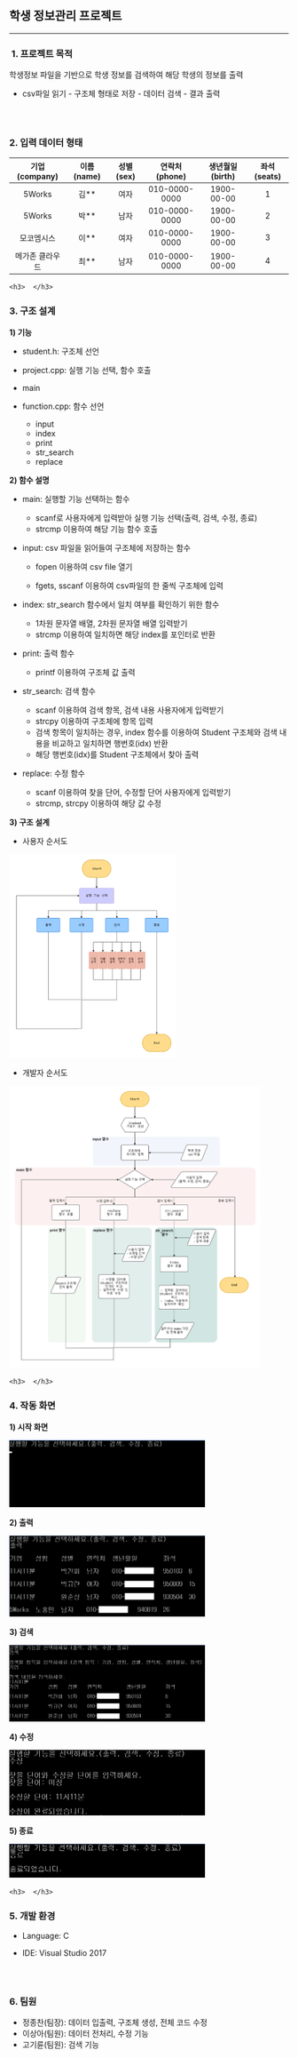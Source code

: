 <h2>학생 정보관리 프로젝트</h2>

--- 



<h3> 1. 프로젝트 목적 </h3>

학생정보 파일을 기반으로 학생 정보를 검색하여 해당 학생의 정보를 출력

- csv파일 읽기 -  구조체 형태로 저장 - 데이터 검색 - 결과 출력  
  
  <h3>  </h3>  

<h3> 2. 입력 데이터 형태</h3>


|  기업(company)  | 이름(name) | 성별(sex) | 연락처(phone) | 생년월일(birth) | 좌석(seats) |
| :-------------: | :--------: | :-------: | :-----------: | :-------------: | :---------: |
|     5Works      |    김**    |   여자    | 010-0000-0000 |   1900-00-00    |      1      |
|     5Works      |    박**    |   남자    | 010-0000-0000 |   1900-00-00    |      2      |
|   모코엠시스    |    이**    |   여자    | 010-0000-0000 |   1900-00-00    |      3      |
| 메가존 클라우드 |    최**    |   남자    | 010-0000-0000 |   1900-00-00    |      4      |

  
    <h3>  </h3>  
<h3> 3. 구조 설계 </h3>
  
<b>1) 기능</b>

- student.h: 구조체 선언
- project.cpp: 실행 기능 선택, 함수 호출
  
- main
  
- function.cpp: 함수 선언

  - input
  - index
  - print
  - str_search
  - replace
  
    


<b> 2) 함수 설명</b>

- main: 실행할 기능 선택하는 함수
  - scanf로 사용자에게 입력받아 실행 기능 선택(출력, 검색, 수정, 종료)
  - strcmp 이용하여 해당 기능 함수 호출

- input: csv 파일을 읽어들여 구조체에 저장하는 함수

  - fopen 이용하여 csv file 열기

  - fgets, sscanf 이용하여 csv파일의 한 줄씩 구조체에 입력

- index: str_search 함수에서 일치 여부를 확인하기 위한 함수
  - 1차원 문자열 배열, 2차원 문자열 배열 입력받기
  - strcmp 이용하여 일치하면 해당 index를 포인터로 반환

- print:  출력 함수

  - printf 이용하여 구조체 값 출력

- str_search: 검색 함수

  - scanf 이용하여 검색 항목, 검색 내용 사용자에게 입력받기
  - strcpy 이용하여 구조체에 항목 입력
  - 검색 항목이 일치하는 경우, index 함수를 이용하여 Student 구조체와 검색 내용을 비교하고 일치하면 행번호(idx) 반환
  - 해당 행번호(idx)를 Student 구조체에서 찾아 출력

- replace: 수정 함수

  - scanf 이용하여 찾을 단어, 수정할 단어 사용자에게 입력받기
  - strcmp, strcpy 이용하여 해당 값 수정
  
    

<b> 3) 구조 설계</b>

- 사용자 순서도

<img src = "./image/flowchart1.png" width="60%">
  

- 개발자 순서도

<img src = "./image/flowchart2.png" width="90%">




    <h3>  </h3>  
<h3> 4. 작동 화면 </h3>



<b>1) 시작 화면</b>

<img src = "./image/start.png" width="70%">



<b>2) 출력</b>

<img src = "./image/print.png" width="70%">



<b>3) 검색</b>

<img src = "./image/search.png" width="70%">



<b>4) 수정</b>

<img src = "./image/replace.png" width="70%">



<b>5) 종료</b>

<img src = "./image/end.png" width="70%">


  
    <h3>  </h3>  

<h3> 5. 개발 환경</h3>

- Language: C 

- IDE: Visual Studio 2017

    <h3>  </h3>  
  
<h3> 6. 팀원 </h3>

- 정종찬(팀장): 데이터 입출력, 구조체  생성, 전체 코드 수정
- 이상아(팀원): 데이터 전처리, 수정 기능
- 고기륜(팀원): 검색 기능

